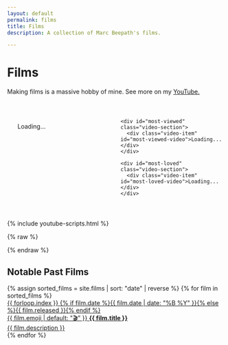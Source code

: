 ```yaml
---
layout: default
permalink: films
title: Films
description: A collection of Marc Beepath's films.

---
```


# Films

Making films is a massive hobby of mine. 
See more on my [YouTube.](https://youtube.com/@marcbeep)

<!-- Inline CSS for Featured Videos -->
<style>
  .video-container {
    max-width: 1000px;
    margin: 40px auto;
    text-align: left;
    padding: 0;
  }
  
  /* Grid layout for larger screens */
  @media (min-width: 768px) {
    #featured-videos {
      display: grid;
      grid-template-columns: repeat(2, 1fr);
      gap: 1.5rem;
    }
  }
  
  /* Video item styling to match project cards */
  .video-item {
    padding: 1.5rem;
    background: var(--color-light);
    border-radius: 8px;
    border: 2px solid var(--color-accent);
    transition: all 0.2s ease;
    text-decoration: none;
    color: var(--color-dark);
    display: block;
    position: relative;
    overflow: hidden;
    cursor: pointer;
    margin-bottom: 1.5rem;
  }
  
  .video-item a {
    color: inherit;
    display: block;
    width: 100%;
    text-decoration: none;
  }
  
  .video-item img {
    width: 100%;
    height: auto;
    border-radius: 6px;
    margin-bottom: 0.75rem;
    transition: transform 0.2s ease;
    display: block;
    aspect-ratio: 16/9;
    object-fit: cover;
  }
  
  .video-item h3 {
    font-size: 1.1rem;
    margin: 0 0 0.5rem 0;
    width: 100%;
    font-weight: 600;
    transition: color 0.2s ease;
    line-height: 1.3;
  }
  
  .video-item small {
    color: var(--color-secondary);
    font-size: 0.8rem;
    font-family: var(--font-mono);
    font-weight: 400;
    transition: color 0.2s ease;
    opacity: 0.8;
  }
  
  /* Hover effects to match project cards */
  .video-item:hover {
    transform: translateY(-2px);
    background: var(--color-accent);
    color: var(--color-light);
    box-shadow: 0 4px 12px var(--shadow-accent-medium);
  }
  
  .video-item:hover img {
    transform: scale(1.05);
  }
  
  .video-item:hover h3 {
    color: var(--color-light);
  }
  
  .video-item:hover small {
    color: var(--color-light);
    opacity: 0.9;
  }
  
  @media (min-width: 768px) {
    .video-item {
      margin-bottom: 0;
    }
  }
</style>

<!-- Video Content Container -->
<div class="video-container">
  <div id="featured-videos">
    <div id="latest" class="video-section">
      <div class="video-item" id="latest-video">Loading...</div>
    </div>

    <div id="most-viewed" class="video-section">
      <div class="video-item" id="most-viewed-video">Loading...</div>
    </div>

    <div id="most-loved" class="video-section">
      <div class="video-item" id="most-loved-video">Loading...</div>
    </div>

  </div>
</div>

{% include youtube-scripts.html %}

{% raw %}

<script>
  // Returns an HTML string for the video element and its badge.
  function createVideoElement(video, badgeText) {
    if (!video) return "";
    const videoId = video.id;
    const title = video.snippet.title;
    // Try to get the highest quality thumbnail available
    const thumbnail = video.snippet.thumbnails.maxres?.url || 
                     video.snippet.thumbnails.high?.url || 
                     video.snippet.thumbnails.medium?.url || 
                     video.snippet.thumbnails.default?.url || "";
    const videoUrl = `https://www.youtube.com/watch?v=${videoId}`;
    
    // Escape HTML in title to prevent XSS
    const safeTitle = title.replace(/[&<>"']/g, function(match) {
      const escape = {
        '&': '&amp;',
        '<': '&lt;',
        '>': '&gt;',
        '"': '&quot;',
        "'": '&#39;'
      };
      return escape[match];
    });
    
    return `
      <a href="${videoUrl}" target="_blank">
        ${thumbnail ? `<img src="${thumbnail}" alt="${safeTitle}">` : ""}
        <h3>${safeTitle}</h3>
      </a>
      <small>${badgeText}</small>
    `;
  }

  // Fetch the channel's uploads playlist ID.
  getChannelUploadsPlaylist()
    .then(uploadsPlaylistId => {
      // Fetch the latest 20 videos from the uploads playlist.
      return fetch(`https://www.googleapis.com/youtube/v3/playlistItems?part=snippet&maxResults=20&playlistId=${uploadsPlaylistId}&key=${YOUTUBE_API_KEY}`)
        .then(response => {
          if (!response.ok) {
            throw new Error(`HTTP ${response.status}: ${response.statusText}`);
          }
          return response.json();
        })
        .then(playlistData => {
          if (!playlistData.items || playlistData.items.length === 0) {
            throw new Error("No videos found in playlist.");
          }
          const videoIds = playlistData.items
            .map(item => item.snippet.resourceId.videoId)
            .filter(id => id); // Remove any invalid IDs.
          if (videoIds.length === 0) throw new Error("No valid videos found.");
          return { videoIds, latestVideoId: videoIds[0] };
        });
    })
    .then(({ videoIds, latestVideoId }) => {
      // Fetch detailed info (snippet and statistics) for the videos.
      return getVideoDetails(videoIds)
        .then(videos => {
          if (!videos || videos.length === 0) {
            throw new Error("No video details retrieved.");
          }
          
          // Determine the most recent, most viewed, and most loved videos.
          let latestVideo = videos.find(video => video.id === latestVideoId) || videos[0];
          let mostViewedVideo = null;
          let highestLikeRateVideo = null;
          let highestViewCount = -1;
          let highestLoveRatio = -1;
          let validVideos = 0;

          videos.forEach(video => {
            if (!video || !video.statistics) return;
            
            const stats = video.statistics;
            const viewCount = parseInt(stats.viewCount || "0", 10);
            const likeCount = parseInt(stats.likeCount || "0", 10);
            
            // Skip videos with no views for love ratio calculation
            if (viewCount > 0) {
              validVideos++;
              
              if (viewCount > highestViewCount) {
                highestViewCount = viewCount;
                mostViewedVideo = video;
              }

              const loveRatio = likeCount / viewCount;
              if (loveRatio > highestLoveRatio) {
                highestLoveRatio = loveRatio;
                highestLikeRateVideo = video;
              }
            } else if (viewCount === 0 && !mostViewedVideo) {
              // If no videos have views, use the first one as fallback
              mostViewedVideo = video;
            }
          });

          // Fallbacks for missing data.
          if (!latestVideo) {
            document.getElementById("latest-video").textContent = "No recent videos available.";
            return;
          }
          if (!mostViewedVideo) mostViewedVideo = latestVideo;
          if (!highestLikeRateVideo) highestLikeRateVideo = latestVideo;

          // Handle edge case where we have very few videos
          if (validVideos <= 1) {
            document.getElementById("latest-video").innerHTML = createVideoElement(latestVideo, "✅ Latest Film");
            document.getElementById("most-viewed").style.display = "none";
            document.getElementById("most-loved").style.display = "none";
            return;
          }

          // Determine relationships.
          const isMVSameAsLatest = latestVideo.id === mostViewedVideo.id;
          const isMLSameAsLatest = latestVideo.id === highestLikeRateVideo.id;
          const isMVSameAsML = mostViewedVideo.id === highestLikeRateVideo.id;

          // --- LOGIC IMPLEMENTATION ---
          // 1. Always show the most recent video.
          let latestBadgeText = "✅ Latest Film";
          let showMostViewed = true;
          let showMostLoved = true;

          if (isMVSameAsLatest && isMLSameAsLatest) {
            latestBadgeText += " (This was also my most viewed and had the highest like rate)";
            showMostViewed = false;
            showMostLoved = false;
          } else if (isMVSameAsLatest && !isMLSameAsLatest) {
            latestBadgeText += " (This was also my most viewed)";
            showMostViewed = false;
          } else if (isMLSameAsLatest && !isMVSameAsLatest) {
            latestBadgeText += " (This also had the highest like rate)";
            showMostLoved = false;
          }

          document.getElementById("latest-video").innerHTML = createVideoElement(latestVideo, latestBadgeText);

          // 2. Next, show the most viewed video if it's not the same as the most recent.
          if (showMostViewed) {
            let mostViewedBadgeText = "🔥 Most Viewed";
            if (mostViewedVideo.id === highestLikeRateVideo.id) {
              mostViewedBadgeText += " (This also had the highest like rate)";
              showMostLoved = false;
            }
            document.getElementById("most-viewed-video").innerHTML = createVideoElement(mostViewedVideo, mostViewedBadgeText);
          } else {
            document.getElementById("most-viewed").style.display = "none";
          }

          // 3. Next, if the highest like rate video is not the same as both the most recent and most viewed, show it.
          if (showMostLoved) {
            document.getElementById("most-loved-video").innerHTML = createVideoElement(highestLikeRateVideo, "📈 Highest Like Rate");
          } else {
            document.getElementById("most-loved").style.display = "none";
          }
        });
    })
    .catch(error => {
      console.error("Error fetching videos:", error);
      
      // More specific error messages
      let errorMessage = "Error loading videos.";
      if (error.message.includes("quota")) {
        errorMessage = "YouTube API quota exceeded. Please try again later.";
      } else if (error.message.includes("403")) {
        errorMessage = "YouTube API access denied. Please check configuration.";
      } else if (error.message.includes("404")) {
        errorMessage = "Channel or videos not found.";
      }
      
      document.getElementById("latest-video").textContent = errorMessage;
      document.getElementById("most-viewed-video").textContent = "";
      document.getElementById("most-loved-video").textContent = "";
    });
</script>

{% endraw %}

## Notable Past Films

<div class="projects-list">
{% assign sorted_films = site.films | sort: "date" | reverse %}
{% for film in sorted_films %}
  <a href="{{ film.url }}" class="project-item">
    <div class="project-meta-info">
      <span class="project-number">{{ forloop.index }}</span>
      <span class="project-date">{% if film.date %}{{ film.date | date: "%B %Y" }}{% else %}{{ film.released }}{% endif %}</span>
    </div>
    <div class="project-content">
      <div class="project-title-row">
        <span class="project-emoji">{{ film.emoji | default: "🎬" }}</span>
        <strong>{{ film.title }}</strong>
      </div>
      <div class="project-description">{{ film.description }}</div>
    </div>
  </a>
{% endfor %}
</div>
